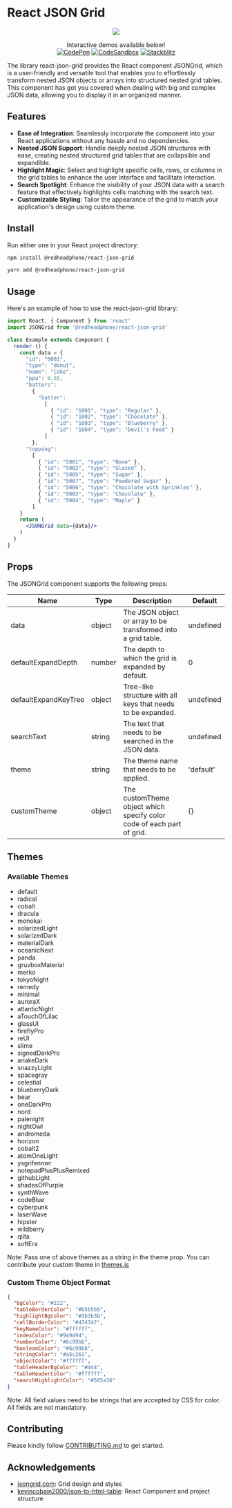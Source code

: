 # React JSON Grid

<p align="center">
  <img src="https://raw.githubusercontent.com/RedHeadphone/react-json-grid/master/assets/images/github-banner.png">
</p>

<p align="center">
  Interactive demos available below!<br>
  <a href="https://codepen.io/redheadphone/pen/rNoyrgW"><img alt="CodePen" src="https://img.shields.io/badge/CodePen-8A2BE2?logo=codepen"></a>
  <a href="https://codesandbox.io/s/react-json-grid-demo-7ymdg3"><img alt="CodeSandbox" src="https://img.shields.io/badge/CodeSandbox-4ea94b?logo=codesandbox"></a>
  <a href="https://stackblitz.com/edit/react-json-grid-7hyzqq"><img alt="Stackblitz" src="https://img.shields.io/badge/Stackblitz-blue?logo=stackblitz"></a>
</p>


The library react-json-grid provides the React component JSONGrid, which is a user-friendly and versatile tool that enables you to effortlessly transform nested JSON objects or arrays into structured nested grid tables. This component has got you covered when dealing with big and complex JSON data, allowing you to display it in an organized manner.

## Features

- **Ease of Integration**: Seamlessly incorporate the component into your React applications without any hassle and no dependencies.
- **Nested JSON Support**: Handle deeply nested JSON structures with ease, creating nested structured grid tables that are collapsible and expandible.
- **Highlight Magic**: Select and highlight specific cells, rows, or columns in the grid tables to enhance the user interface and facilitate interaction.
- **Search Spotlight**: Enhance the visibility of your JSON data with a search feature that effectively highlights cells matching with the search text.
- **Customizable Styling**: Tailor the appearance of the grid to match your application's design using custom theme.

## Install

Run either one in your React project directory:

```bash
npm install @redheadphone/react-json-grid
```

```bash
yarn add @redheadphone/react-json-grid
```

## Usage

Here's an example of how to use the react-json-grid library:

```jsx
import React, { Component } from 'react'
import JSONGrid from '@redheadphone/react-json-grid'

class Example extends Component {
  render () {
    const data = {
      "id": "0001",
      "type": "donut",
      "name": "Cake",
      "ppu": 0.55,
      "batters":
        {
          "batter":
            [
              { "id": "1001", "type": "Regular" },
              { "id": "1002", "type": "Chocolate" },
              { "id": "1003", "type": "Blueberry" },
              { "id": "1004", "type": "Devil's Food" }
            ]
        },
      "topping":
        [
          { "id": "5001", "type": "None" },
          { "id": "5002", "type": "Glazed" },
          { "id": "5005", "type": "Sugar" },
          { "id": "5007", "type": "Powdered Sugar" },
          { "id": "5006", "type": "Chocolate with Sprinkles" },
          { "id": "5003", "type": "Chocolate" },
          { "id": "5004", "type": "Maple" }
        ]
    }
    return (
      <JSONGrid data={data}/>
    )
  }
}
```

## Props

The JSONGrid component supports the following props:

| Name                  | Type     | Description                                                           | Default     |
| --------------------- | -------- | --------------------------------------------------------------------- | ----------- |
| data                  | object   | The JSON object or array to be transformed into a grid table.         | undefined   |
| defaultExpandDepth    | number   | The depth to which the grid is expanded by default.                   | 0           |
| defaultExpandKeyTree  | object   | Tree-like structure with all keys that needs to be expanded.          | undefined   |
| searchText            | string   | The text that needs to be searched in the JSON data.                  | undefined   |
| theme                 | string   | The theme name that needs to be applied.                              | 'default'   |
| customTheme           | object   | The customTheme object which specify color code of each part of grid. | {}          |

## Themes

### Available Themes

- default
- radical
- cobalt
- dracula
- monokai
- solarizedLight
- solarizedDark
- materialDark
- oceanicNext
- panda
- gruvboxMaterial
- merko
- tokyoNight
- remedy
- minimal
- auroraX
- atlanticNight
- aTouchOfLilac
- glassUI
- fireflyPro
- reUI
- slime
- signedDarkPro
- ariakeDark
- snazzyLight
- spacegray
- celestial
- blueberryDark
- bear
- oneDarkPro
- nord
- palenight
- nightOwl
- andromeda
- horizon
- cobalt2
- atomOneLight
- ysgrifennwr
- notepadPlusPlusRemixed
- githubLight
- shadesOfPurple
- synthWave
- codeBlue
- cyberpunk
- laserWave
- hipster
- wildberry
- qiita
- softEra

Note: Pass one of above themes as a string in the theme prop. You can contribute your custom theme in [themes.js](src/themes.js)

### Custom Theme Object Format

```json
{
  "bgColor": "#222",
  "tableBorderColor": "#b5b5b5",
  "highlightBgColor": "#3b3b3b",
  "cellBorderColor": "#474747",
  "keyNameColor": "#ffffff",
  "indexColor": "#949494",
  "numberColor": "#6c99bb",
  "booleanColor": "#6c99bb",
  "stringColor": "#a5c261",
  "objectColor": "#ffffff",
  "tableHeaderBgColor": "#444",
  "tableHeaderColor": "#ffffff",
  "searchHighlightColor": "#565a36"
}
```

Note: All field values need to be strings that are accepted by CSS for color. All fields are not mandatory.

## Contributing

Please kindly follow [CONTRIBUTING.md](CONTRIBUTING.md) to get started.

## Acknowledgements

- [jsongrid.com](https://jsongrid.com/json-grid): Grid design and styles
- [kevincobain2000/json-to-html-table](https://github.com/kevincobain2000/json-to-html-table): React Component and project structure